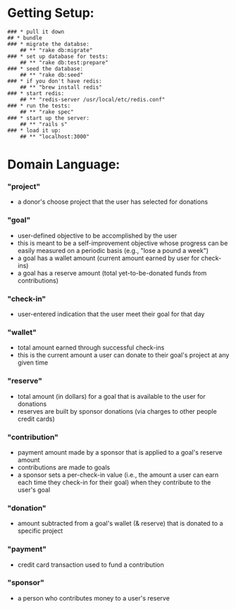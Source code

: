 # Getting Setup:
	### * pull it down
	## * bundle
	### * migrate the databse: 
		## ** "rake db:migrate"
	### * set up database for tests: 
		## ** "rake db:test:prepare"
	### * seed the database: 
		## ** "rake db:seed"
	### * if you don't have redis: 
		## ** "brew install redis"
	### * start redis: 
		## ** "redis-server /usr/local/etc/redis.conf"
	### * run the tests: 
		## ** "rake spec"
	### * start up the server: 
		## ** "rails s"
	### * load it up: 
		## ** "localhost:3000"


# Domain Language:

### "project"
 * a donor's choose project that the user has selected for donations

### "goal"
 * user-defined objective to be accomplished by the user
 * this is meant to be a self-improvement objective whose progress can be easily measured on a periodic basis (e.g., "lose a pound a week")
 * a goal has a wallet amount (current amount earned by user for check-ins)
 * a goal has a reserve amount (total yet-to-be-donated funds from contributions)
 
### "check-in"
 * user-entered indication that the user meet their goal for that day

### "wallet"
* total amount earned through successful check-ins
* this is the current amount a user can donate to their goal's project at any given time

### "reserve"
 * total amount (in dollars) for a goal that is available to the user for donations
 * reserves are built by sponsor donations (via charges to other people credit cards)

### "contribution"
 * payment amount made by a sponsor that is applied to a goal's reserve amount
 * contributions are made to goals
 * a sponsor sets a per-check-in value (i.e., the amount a user can earn each time they check-in for their goal) when they contribute to the user's goal

### "donation"
 * amount subtracted from a goal's wallet (& reserve) that is donated to a specific project

### "payment"
 * credit card transaction used to fund a contribution

### "sponsor"
 * a person who contributes money to a user's reserve
